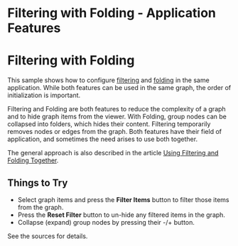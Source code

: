 <!--
 //////////////////////////////////////////////////////////////////////////////
 // @license
 // This file is part of yFiles for HTML 2.6.
 // Use is subject to license terms.
 //
 // Copyright (c) 2000-2023 by yWorks GmbH, Vor dem Kreuzberg 28,
 // 72070 Tuebingen, Germany. All rights reserved.
 //
 //////////////////////////////////////////////////////////////////////////////
-->
# Filtering with Folding - Application Features

# Filtering with Folding

This sample shows how to configure [filtering](https://docs.yworks.com/yfileshtml/#/dguide/filtering) and [folding](https://docs.yworks.com/yfileshtml/#/dguide/folding) in the same application. While both features can be used in the same graph, the order of initialization is important.

Filtering and Folding are both features to reduce the complexity of a graph and to hide graph items from the viewer. With Folding, group nodes can be collapsed into folders, which hides their content. Filtering temporarily removes nodes or edges from the graph. Both features have their field of application, and sometimes the need arises to use both together.

The general approach is also described in the article [Using Filtering and Folding Together](https://docs.yworks.com/yfileshtml/#/kb/article/693/Using_Filtering_and_Folding_Together).

## Things to Try

- Select graph items and press the **Filter Items** button to filter those items from the graph.
- Press the **Reset Filter** button to un-hide any filtered items in the graph.
- Collapse (expand) group nodes by pressing their -/+ button.

See the sources for details.
